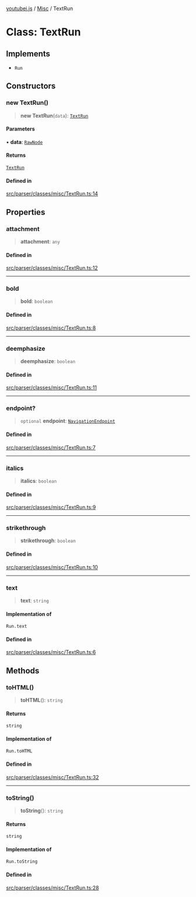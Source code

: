 [youtubei.js](../../../README.md) / [Misc](../README.md) / TextRun

# Class: TextRun

## Implements

- `Run`

## Constructors

### new TextRun()

> **new TextRun**(`data`): [`TextRun`](TextRun.md)

#### Parameters

• **data**: [`RawNode`](../../APIResponseTypes/type-aliases/RawNode.md)

#### Returns

[`TextRun`](TextRun.md)

#### Defined in

[src/parser/classes/misc/TextRun.ts:14](https://github.com/LuanRT/YouTube.js/blob/4729016fb98e7045ee4043857be7eef780c01e35/src/parser/classes/misc/TextRun.ts#L14)

## Properties

### attachment

> **attachment**: `any`

#### Defined in

[src/parser/classes/misc/TextRun.ts:12](https://github.com/LuanRT/YouTube.js/blob/4729016fb98e7045ee4043857be7eef780c01e35/src/parser/classes/misc/TextRun.ts#L12)

***

### bold

> **bold**: `boolean`

#### Defined in

[src/parser/classes/misc/TextRun.ts:8](https://github.com/LuanRT/YouTube.js/blob/4729016fb98e7045ee4043857be7eef780c01e35/src/parser/classes/misc/TextRun.ts#L8)

***

### deemphasize

> **deemphasize**: `boolean`

#### Defined in

[src/parser/classes/misc/TextRun.ts:11](https://github.com/LuanRT/YouTube.js/blob/4729016fb98e7045ee4043857be7eef780c01e35/src/parser/classes/misc/TextRun.ts#L11)

***

### endpoint?

> `optional` **endpoint**: [`NavigationEndpoint`](../../YTNodes/classes/NavigationEndpoint.md)

#### Defined in

[src/parser/classes/misc/TextRun.ts:7](https://github.com/LuanRT/YouTube.js/blob/4729016fb98e7045ee4043857be7eef780c01e35/src/parser/classes/misc/TextRun.ts#L7)

***

### italics

> **italics**: `boolean`

#### Defined in

[src/parser/classes/misc/TextRun.ts:9](https://github.com/LuanRT/YouTube.js/blob/4729016fb98e7045ee4043857be7eef780c01e35/src/parser/classes/misc/TextRun.ts#L9)

***

### strikethrough

> **strikethrough**: `boolean`

#### Defined in

[src/parser/classes/misc/TextRun.ts:10](https://github.com/LuanRT/YouTube.js/blob/4729016fb98e7045ee4043857be7eef780c01e35/src/parser/classes/misc/TextRun.ts#L10)

***

### text

> **text**: `string`

#### Implementation of

`Run.text`

#### Defined in

[src/parser/classes/misc/TextRun.ts:6](https://github.com/LuanRT/YouTube.js/blob/4729016fb98e7045ee4043857be7eef780c01e35/src/parser/classes/misc/TextRun.ts#L6)

## Methods

### toHTML()

> **toHTML**(): `string`

#### Returns

`string`

#### Implementation of

`Run.toHTML`

#### Defined in

[src/parser/classes/misc/TextRun.ts:32](https://github.com/LuanRT/YouTube.js/blob/4729016fb98e7045ee4043857be7eef780c01e35/src/parser/classes/misc/TextRun.ts#L32)

***

### toString()

> **toString**(): `string`

#### Returns

`string`

#### Implementation of

`Run.toString`

#### Defined in

[src/parser/classes/misc/TextRun.ts:28](https://github.com/LuanRT/YouTube.js/blob/4729016fb98e7045ee4043857be7eef780c01e35/src/parser/classes/misc/TextRun.ts#L28)
